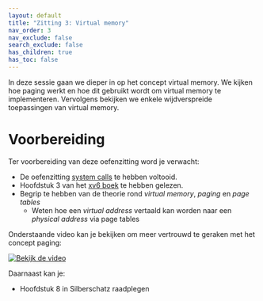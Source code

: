 ```yaml
---
layout: default
title: "Zitting 3: Virtual memory"
nav_order: 3
nav_exclude: false
search_exclude: false
has_children: true
has_toc: false
---
```


In deze sessie gaan we dieper in op het concept virtual memory. We kijken hoe paging werkt en hoe dit gebruikt wordt om virtual memory te implementeren. Vervolgens bekijken we enkele wijdverspreide toepassingen van virtual memory.

# Voorbereiding

Ter voorbereiding van deze oefenzitting word je verwacht:
  * De oefenzitting [system calls](../system-calls) te hebben voltooid.
  * Hoofdstuk 3 van het [xv6 boek](https://github.com/besturingssystemen/xv6-riscv-book/releases/latest/download/book.pdf) te hebben gelezen.
  * Begrip te hebben van de theorie rond *virtual memory*, *paging* en *page tables*
    * Weten hoe een *virtual address* vertaald kan worden naar een *physical address* via page tables


Onderstaande video kan je bekijken om meer vertrouwd te geraken met het concept paging:

[![Bekijk de video](https://img.youtube.com/vi/JgTXJ-ZV5Zw/hqdefault.jpg)](https://www.youtube.com/watch?v=JgTXJ-ZV5Zw)

Daarnaast kan je:
* Hoofdstuk 8 in Silberschatz raadplegen
